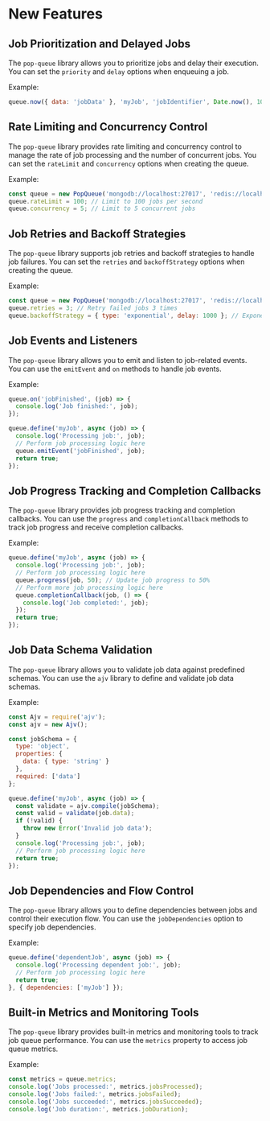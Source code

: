 # New Features

## Job Prioritization and Delayed Jobs

The `pop-queue` library allows you to prioritize jobs and delay their execution. You can set the `priority` and `delay` options when enqueuing a job.

Example:

```javascript
queue.now({ data: 'jobData' }, 'myJob', 'jobIdentifier', Date.now(), 10, 5000); // Priority 10, delay 5000ms
```

## Rate Limiting and Concurrency Control

The `pop-queue` library provides rate limiting and concurrency control to manage the rate of job processing and the number of concurrent jobs. You can set the `rateLimit` and `concurrency` options when creating the queue.

Example:

```javascript
const queue = new PopQueue('mongodb://localhost:27017', 'redis://localhost:6379', 'myDatabase', 'myCollection', 3);
queue.rateLimit = 100; // Limit to 100 jobs per second
queue.concurrency = 5; // Limit to 5 concurrent jobs
```

## Job Retries and Backoff Strategies

The `pop-queue` library supports job retries and backoff strategies to handle job failures. You can set the `retries` and `backoffStrategy` options when creating the queue.

Example:

```javascript
const queue = new PopQueue('mongodb://localhost:27017', 'redis://localhost:6379', 'myDatabase', 'myCollection', 3);
queue.retries = 3; // Retry failed jobs 3 times
queue.backoffStrategy = { type: 'exponential', delay: 1000 }; // Exponential backoff with 1 second delay
```

## Job Events and Listeners

The `pop-queue` library allows you to emit and listen to job-related events. You can use the `emitEvent` and `on` methods to handle job events.

Example:

```javascript
queue.on('jobFinished', (job) => {
  console.log('Job finished:', job);
});

queue.define('myJob', async (job) => {
  console.log('Processing job:', job);
  // Perform job processing logic here
  queue.emitEvent('jobFinished', job);
  return true;
});
```

## Job Progress Tracking and Completion Callbacks

The `pop-queue` library provides job progress tracking and completion callbacks. You can use the `progress` and `completionCallback` methods to track job progress and receive completion callbacks.

Example:

```javascript
queue.define('myJob', async (job) => {
  console.log('Processing job:', job);
  // Perform job processing logic here
  queue.progress(job, 50); // Update job progress to 50%
  // Perform more job processing logic here
  queue.completionCallback(job, () => {
    console.log('Job completed:', job);
  });
  return true;
});
```

## Job Data Schema Validation

The `pop-queue` library allows you to validate job data against predefined schemas. You can use the `ajv` library to define and validate job data schemas.

Example:

```javascript
const Ajv = require('ajv');
const ajv = new Ajv();

const jobSchema = {
  type: 'object',
  properties: {
    data: { type: 'string' }
  },
  required: ['data']
};

queue.define('myJob', async (job) => {
  const validate = ajv.compile(jobSchema);
  const valid = validate(job.data);
  if (!valid) {
    throw new Error('Invalid job data');
  }
  console.log('Processing job:', job);
  // Perform job processing logic here
  return true;
});
```

## Job Dependencies and Flow Control

The `pop-queue` library allows you to define dependencies between jobs and control their execution flow. You can use the `jobDependencies` option to specify job dependencies.

Example:

```javascript
queue.define('dependentJob', async (job) => {
  console.log('Processing dependent job:', job);
  // Perform job processing logic here
  return true;
}, { dependencies: ['myJob'] });
```

## Built-in Metrics and Monitoring Tools

The `pop-queue` library provides built-in metrics and monitoring tools to track job queue performance. You can use the `metrics` property to access job queue metrics.

Example:

```javascript
const metrics = queue.metrics;
console.log('Jobs processed:', metrics.jobsProcessed);
console.log('Jobs failed:', metrics.jobsFailed);
console.log('Jobs succeeded:', metrics.jobsSucceeded);
console.log('Job duration:', metrics.jobDuration);
```
